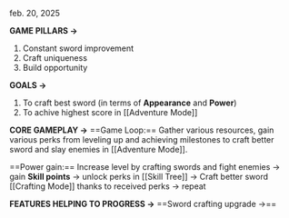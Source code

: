 feb. 20, 2025

**GAME PILLARS ->** 
1) Constant sword improvement
2) Craft uniqueness
3) Build opportunity

**GOALS ->**
1) To craft best sword (in terms of **Appearance** and **Power**)
2) To achive highest score in [[Adventure Mode]]

**CORE GAMEPLAY ->**
==Game Loop:== Gather various resources, gain various perks from leveling up and achieving milestones to craft better sword and slay enemies in [[Adventure Mode]].

==Power gain:== Increase level by crafting swords and fight enemies -> gain **Skill points** -> unlock perks in [[Skill Tree]] -> Craft better sword [[Crafting Mode]] thanks to received perks -> repeat

**FEATURES HELPING TO PROGRESS ->**
==Sword crafting upgrade ->==

